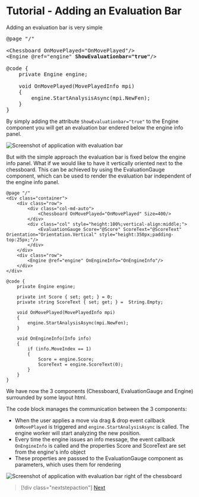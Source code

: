 # Tutorial - Adding an Evaluation Bar

Adding an evaluation bar is very simple
<pre>
@page "/"

&lt;Chessboard OnMovePlayed="OnMovePlayed"/&gt;
&lt;Engine @ref="engine" <strong>ShowEvaluationbar="true"</strong>/&gt;

@code {
    private Engine engine;

    void OnMovePlayed(MovePlayedInfo mpi)
    {
        engine.StartAnalysisAsync(mpi.NewFen);
    }
}
</pre>

By simply adding the attribute `ShowEvaluationbar="true"` to the Engine component you will get an 
evaluation bar endered below the engine info panel.

![Screenshot of application with evaluation bar](/articles/img/tutorial_1_3a.png) 

But with the simple approach the evaluation bar is fixed below the engine info panel. What if we would like 
to have it vertically oriented next to the chessboard. This can be achieved by using the EvaluationGauge 
component, which can be used to render the evaluation bar independent of the engine info panel.

    @page "/"
    <div class="container">
        <div class="row">
            <div class="col-md-auto">
                <Chessboard OnMovePlayed="OnMovePlayed" Size=400/>
            </div>
            <div class="col" style="height:100%;vertical-align:middle;">
                <EvaluationGauge Score="@Score" ScoreText="@ScoreText" Orientation="Orientation.Vertical" style="height:350px;padding-top:25px;"/>
            </div>
        </div>
        <div class="row">
            <Engine @ref="engine" OnEngineInfo="OnEngineInfo"/>
        </div>
    </div>

    @code {
        private Engine engine;

        private int Score { set; get; } = 0;
        private string ScoreText { set; get; } =  String.Empty;

        void OnMovePlayed(MovePlayedInfo mpi)
        {
            engine.StartAnalysisAsync(mpi.NewFen);
        }

        void OnEngineInfo(Info info)
        {
            if (info.MoveIndex == 1)
            {
                Score = engine.Score;
                ScoreText = engine.ScoreText(0);
            }
        }
    }

We have now the 3 components (Chessboard, EvaluationGauge and Engine) surrounded by some layout html.

The code block manages the communication between the 3 components:

* When the user applies a move via drag & drop event callback `OnMovePlayed` is triggered and `engine.StartAnalysisAsync` is called. 
  The engine worker will start analyzing the new position.
* Every time the engine issues an info message, the event callback `OnEngineInfo` is called and the properties Score and ScoreText are 
  set from the engine's info object
* These properties are passsed to the EvaluationGauge component as parameters, which uses them for rendering

![Screenshot of application with evaluation bar right of the chessboard](/articles/img/tutorial_1_3b.png) 

> [!div class="nextstepaction"]
> [Next](tutorial_1_4.md)